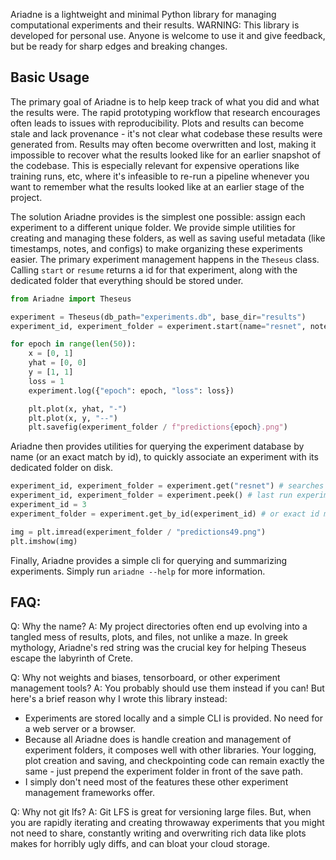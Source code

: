 Ariadne is a lightweight and minimal Python library for managing computational experiments and their results.
WARNING: This library is developed for personal use. Anyone is welcome to use it and give feedback, but be ready for sharp edges and breaking changes.

## Basic Usage
The primary goal of Ariadne is to help keep track of what you did and what the results were. The rapid prototyping workflow that research encourages often leads to issues with reproducibility. Plots and results can become stale and lack provenance - it's not clear what codebase these results were generated from. Results may often become overwritten and lost, making it impossible to recover what the results looked like for an earlier snapshot of the codebase. This is especially relevant for expensive operations like training runs, etc, where it's infeasible to re-run a pipeline whenever you want to remember what the results looked like at an earlier stage of the project.

The solution Ariadne provides is the simplest one possible: assign each experiment to a different unique folder. We provide simple utilities for creating and managing these folders, as well as saving useful metadata (like timestamps, notes, and configs) to make organizing these experiments easier.
The primary experiment management happens in the `Theseus` class. Calling `start` or `resume` returns a id for that experiment, along with the dedicated folder that everything should be stored under.

```python
from Ariadne import Theseus

experiment = Theseus(db_path="experiments.db", base_dir="results")
experiment_id, experiment_folder = experiment.start(name="resnet", notes="try resnet instead of mlp", run_config={"architecture": "resnet-50"})

for epoch in range(len(50)):
    x = [0, 1]
    yhat = [0, 0]
    y = [1, 1]
    loss = 1
    experiment.log({"epoch": epoch, "loss": loss})

    plt.plot(x, yhat, "-")
    plt.plot(x, y, "--")
    plt.savefig(experiment_folder / f"predictions{epoch}.png")
```

Ariadne then provides utilities for querying the experiment database by name (or an exact match by id), to quickly associate an experiment with its dedicated folder on disk.
```python
experiment_id, experiment_folder = experiment.get("resnet") # searches by substring match
experiment_id, experiment_folder = experiment.peek() # last run experiment
experiment_id = 3
experiment_folder = experiment.get_by_id(experiment_id) # or exact id match

img = plt.imread(experiment_folder / "predictions49.png")
plt.imshow(img)
```

Finally, Ariadne provides a simple cli for querying and summarizing experiments. Simply run `ariadne --help` for more information.

## FAQ:
Q: Why the name?
A: My project directories often end up evolving into a tangled mess of results, plots, and files, not unlike a maze. In greek mythology, Ariadne's red string was the crucial key for helping Theseus escape the labyrinth of Crete.

Q: Why not weights and biases, tensorboard, or other experiment management tools?
A: You probably should use them instead if you can! But here's a brief reason why I wrote this library instead:

- Experiments are stored locally and a simple CLI is provided. No need for a web server or a browser.
- Because all Ariadne does is handle creation and management of experiment folders, it composes well with other libraries. Your logging, plot creation and saving, and checkpointing code can remain exactly the same - just prepend the experiment folder in front of the save path.
- I simply don't need most of the features these other experiment management frameworks offer.

Q: Why not git lfs?
A: Git LFS is great for versioning large files. But, when you are rapidly iterating and creating throwaway experiments that you might not need to share, constantly writing and overwriting rich data like plots makes for horribly ugly diffs, and can bloat your cloud storage.
